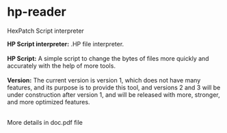 # hp-reader
HexPatch Script interpreter

<b>HP Script interpreter:</b> .HP file interpreter.<br/><br/>
<b>HP Script:</b> A simple script to change the bytes of files more quickly and accurately with the help of more tools.<br/><br/>
<b>Version:</b> The current version is version 1, which does not have many features, and its purpose is to provide this tool, and versions 2 and 3 will be under construction after version 1, and will be released with more, stronger, and more optimized features.<br/><br/>

More details in doc.pdf file